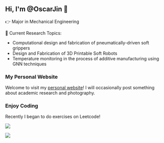 ## Hi, I'm @OscarJin 👋

👉 Major in Mechanical Engineering

👀 Current Research Topics:
- Computational design and fabrication of pneumatically-driven soft grippers
- Design and Fabrication of 3D Printable Soft Robots
- Temperature monitoring in the process of additive manufacturing using GNN techniques

### My Personal Website
Welcome to visit my [personal website][blog]! I will occasionally post something about academic research and photography.

### Enjoy Coding

Recently I began to do exercises on Leetcode! 


![](https://github-readme-stats.vercel.app/api?username=OscarJin)


![](https://github-readme-stats.vercel.app/api/top-langs/?username=OscarJin&layout=compact&langs_count=6)


[blog]: https://oscarjin.github.io/
